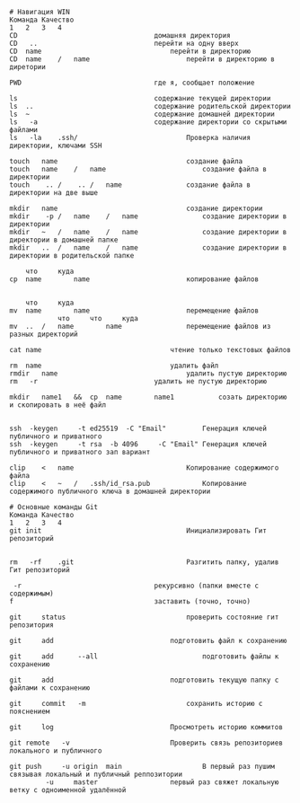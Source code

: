 	# Навигация WIN									
	Команда	Качество								
	1	2	3	4						
	CD									домашняя директория
	CD	 ..								перейти на одну вверх
	CD	name								перейти в директорию
	CD	name	/	name						перейти в директорию в диретории
										
	PWD									где я, сообщает положение
										
	ls									содержание текущей директории
	ls 	..								содержание родительской директории
	ls 	~								содержание домашней директории
	ls	 -a								содержание директории со скрытыми файлами
	ls	 -la	.ssh/							Проверка наличия директории, ключами SSH
										
	touch	name								создание файла
	touch	name	/	name						создание файла в директории
	touch	 ..	/	 ..	/	name				создание файла в директории на две выше
										
	mkdir	name								создание директории
	mkdir	 -p	/	name	/	name				создание директории в директории
	mkdir	~	/	name	/	name				создание директории в директории в домашней папке
	mkdir	..	/	name	/	name				создание директории в директории в родительской папке
										
		что		куда						
	cp	name		name						копирование файлов
										
										
		что		куда						
	mv	name		name						перемещение файлов
				что		что		куда		
	mv	..	/	name		name				перемещение файлов из разных директорий
										
	cat	name								чтение только текстовых файлов
										
	rm	name								удалить файл
	rmdir	name								удалить пустую директорию
	rm	 -r								удалить не пустую директорию
										
	mkdir	name1	&&	cp	name		name1			созать директорию и скопировать в неё файл
										
										
	ssh	 -keygen 	 -t	ed25519	 -C	"Email"			Генерация ключей публичного и приватного
	ssh	 -keygen 	 -t	rsa	 -b	4096	 -C	"Email"	Генерация ключей публичного и приватного зап вариант
										
	clip	<	name							Копирование содержимого файла
	clip	<	~	/	.ssh/id_rsa.pub				Копирование содержимого публичного ключа в домашней директории
						
	# Основные команды Git									
	Команда	Качество								
	1	2	3	4						
	git init									Инициализировать Гит репозиторий
										
										
	rm	 -rf	.git							Разгитить папку, удалив Гит репозиторий
										
	 -r									рекурсивно (папки вместе с содержимым)
	f									заставить (точно, точно)
										
	git 	status								проверить состояние гит репозитория
										
	git 	add								подготовить файл к сохранению
										
	git 	add 	 --all							подготовить файлы к сохранению
										
	git 	add								подготовить текущую папку с файлами к сохранению
										
	git 	commit	 -m							сохранить историю с пояснением
										
	git 	log								Просмотреть историю коммитов
										
	git	remote	 -v							Проверить связь репозиториев локального и публичного
										
	git	push	 -u	origin	main					В первый раз пушим связывая локальный и публичный реппозитории
			 -u		master					первый раз свяжет локальную ветку с одноименной удалённой
				
